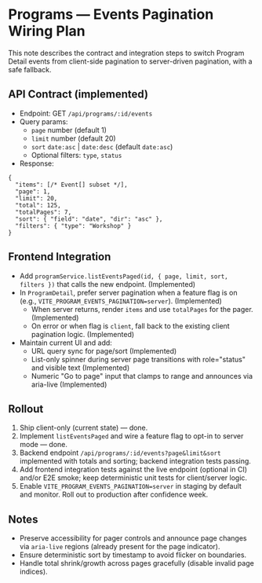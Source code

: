 # Programs — Events Pagination Wiring Plan

This note describes the contract and integration steps to switch Program Detail events from client-side pagination to server-driven pagination, with a safe fallback.

## API Contract (implemented)

- Endpoint: GET `/api/programs/:id/events`
- Query params:
  - `page` number (default 1)
  - `limit` number (default 20)
  - `sort` `date:asc` | `date:desc` (default `date:asc`)
  - Optional filters: `type`, `status`
- Response:

```
{
  "items": [/* Event[] subset */],
  "page": 1,
  "limit": 20,
  "total": 125,
  "totalPages": 7,
  "sort": { "field": "date", "dir": "asc" },
  "filters": { "type": "Workshop" }
}
```

## Frontend Integration

- Add `programService.listEventsPaged(id, { page, limit, sort, filters })` that calls the new endpoint. (Implemented)
- In `ProgramDetail`, prefer server pagination when a feature flag is on (e.g., `VITE_PROGRAM_EVENTS_PAGINATION=server`). (Implemented)
  - When server returns, render `items` and use `totalPages` for the pager. (Implemented)
  - On error or when flag is `client`, fall back to the existing client pagination logic. (Implemented)
- Maintain current UI and add:
  - URL query sync for page/sort (Implemented)
  - List-only spinner during server page transitions with role="status" and visible text (Implemented)
  - Numeric "Go to page" input that clamps to range and announces via aria-live (Implemented)

## Rollout

1. Ship client-only (current state) — done.
2. Implement `listEventsPaged` and wire a feature flag to opt-in to server mode — done.
3. Backend endpoint `/api/programs/:id/events?page&limit&sort` implemented with totals and sorting; backend integration tests passing.
4. Add frontend integration tests against the live endpoint (optional in CI) and/or E2E smoke; keep deterministic unit tests for client/server logic.
5. Enable `VITE_PROGRAM_EVENTS_PAGINATION=server` in staging by default and monitor. Roll out to production after confidence week.

## Notes

- Preserve accessibility for pager controls and announce page changes via `aria-live` regions (already present for the page indicator).
- Ensure deterministic sort by timestamp to avoid flicker on boundaries.
- Handle total shrink/growth across pages gracefully (disable invalid page indices).
